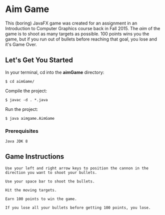 # Aim Game
This (boring) JavaFX game was created for an assignment in an Introduction to Computer Graphics course back in Fall 2015. The *aim* of the game is to shoot as many targets as possible. 100 points wins you the game, but if you run out of bullets before reaching that goal, you lose and it's Game Over.

## Let's Get You Started

In your terminal, cd into the **aimGame** directory:

	$ cd aimGame/

Compile the project:

	$ javac -d . *.java

Run the project:

	$ java aimgame.AimGame

### Prerequisites
	
	Java JDK 8

## Game Instructions

	Use your left and right arrow keys to position the cannon in the direction you want to shoot your bullets.

	Use your space bar to shoot the bullets.

	Hit the moving targets.

	Earn 100 points to win the game.

	If you lose all your bullets before getting 100 points, you lose.